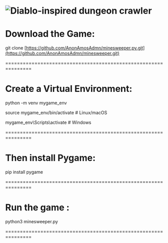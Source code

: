 ![Diablo-inspired dungeon crawler](https://preview.redd.it/diablo-inspired-dungeon-crawler-v0-axpkyo34xycf1.png?width=1080&crop=smart&auto=webp&s=2cd443983eb95209eb0fea96dade08912378d79b)
===============================================================

# Download the Game:

git clone [https://github.com/AnonAmosAdmn/minesweeper.py.git](https://github.com/AnonAmosAdmn/minesweeper.git)

===============================================================

# Create a Virtual Environment:

python -m venv mygame_env

source mygame_env/bin/activate  # Linux/macOS

mygame_env\Scripts\activate     # Windows

===============================================================

# Then install Pygame:

pip install pygame

===============================================================

# Run the game :

python3 minesweeper.py

===============================================================
